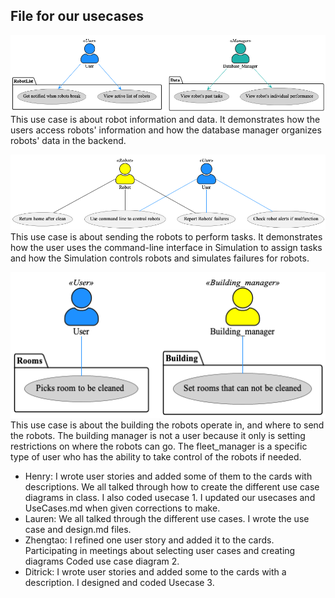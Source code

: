 ## File for our usecases
![Use case 1](uc1.png)
This use case is about robot information and data. It demonstrates how the users access robots' information and how the database manager organizes robots' data in the backend.


![Use case 2](uc2.png)
This use case is about sending the robots to perform tasks. It demonstrates how the user uses the command-line interface in Simulation to assign tasks and how the Simulation controls robots and simulates failures for robots.


![Use case 3](uc3.png)
This use case is about the building the robots operate in, and where to send the robots. The building manager is not a user because it only is setting restrictions on where the robots can go. The fleet_manager is a specific type of user who has the ability to take control of the robots if needed.


* Henry: I wrote user stories and added some of them to the cards with descriptions. We all talked through how to create the different use case diagrams in class. I also coded usecase 1. I updated our usecases and UseCases.md when given corrections to make.
* Lauren: We all talked through the different use cases. I wrote the use case and design.md files.
* Zhengtao: I refined one user story and added it to the cards. Participating in meetings about selecting user cases and creating diagrams Coded use case diagram 2.
* Ditrick: I wrote user stories and added some to the cards with a description. I designed and coded Usecase 3.
